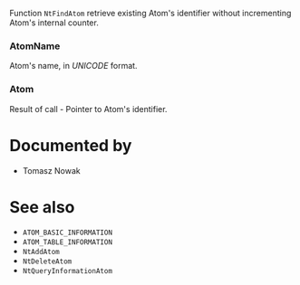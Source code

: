 Function `NtFindAtom` retrieve existing Atom's identifier without incrementing Atom's internal counter.

### AtomName

Atom's name, in *UNICODE* format.

### Atom

Result of call - Pointer to Atom's identifier.

# Documented by

* Tomasz Nowak

# See also

* `ATOM_BASIC_INFORMATION`
* `ATOM_TABLE_INFORMATION`
* `NtAddAtom`
* `NtDeleteAtom`
* `NtQueryInformationAtom`
